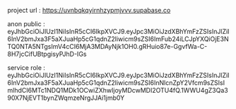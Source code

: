 project url : https://uvnbqkqyirnhzypmjvvv.supabase.co

anon public : eyJhbGciOiJIUzI1NiIsInR5cCI6IkpXVCJ9.eyJpc3MiOiJzdXBhYmFzZSIsInJlZiI6InV2bmJxa3F5aXJuaHp5cG1qdnZ2Iiwicm9sZSI6ImFub24iLCJpYXQiOjE3NTQ0NTA5NTgsImV4cCI6MjA3MDAyNjk1OH0.gRHuio87e-GgvfWa-C-8H7jcCifUBtpgisyPJhD-IGs

service role : eyJhbGciOiJIUzI1NiIsInR5cCI6IkpXVCJ9.eyJpc3MiOiJzdXBhYmFzZSIsInJlZiI6InV2bmJxa3F5aXJuaHp5cG1qdnZ2Iiwicm9sZSI6InNlcnZpY2Vfcm9sZSIsImlhdCI6MTc1NDQ1MDk1OCwiZXhwIjoyMDcwMDI2OTU4fQ.1WWU4gZ3Qa390X7NjEVT1bynZWqmzeNrgJJAi1jmb0Y